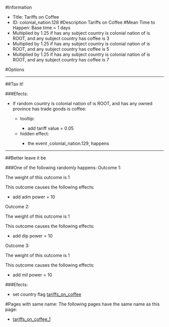 #Information
 - Title: Tariffs on Coffee
 - ID: colonial_nation.128
#Description
Tariffs on Coffee
#Mean Time to Happen:
Base time = 1 days
 - Multiplied by 1.25 if has any subject country is colonial nation of is ROOT, and any subject country has coffee is 3
 - Multiplied by 1.25 if has any subject country is colonial nation of is ROOT, and any subject country has coffee is 5
 - Multiplied by 1.25 if has any subject country is colonial nation of is ROOT, and any subject country has coffee is 7

#Options

___
##Tax it!

###Efects:<ul><li>If random country is colonial nation of is ROOT, and  has any owned province has trade goods is coffee:</li><ul><li>tooltip:</li><ul><li>add tariff value = 0.05</li></ul><li>hidden effect:</li><ul><li>the event ˻colonial_nation.129˼ happens</li></ul></ul></ul>

___
##Better leave it be

###One of the following randomly happens:
Outcome 1:

The weight of this outcome is 1

This outcome causes the following effects:<ul><li>add adm power = 10</li></ul>
Outcome 2:

The weight of this outcome is 1

This outcome causes the following effects:<ul><li>add dip power = 10</li></ul>
Outcome 3:

The weight of this outcome is 1

This outcome causes the following effects:<ul><li>add mil power = 10</li></ul>

###Efects:<ul><li>set country flag [tariffs_on_coffee](../flags/tariffs_on_coffee.md)</li></ul>


#Pages with same name:
The following pages have the same name as this page:
 - [tariffs_on_coffee_1](tariffs_on_coffee_1.md)
